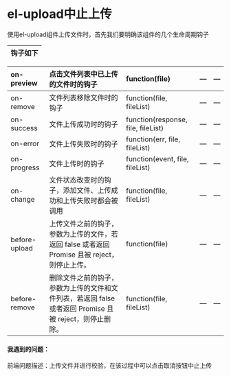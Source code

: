 # el-upload中止上传

使用el-upload组件上传文件时，首先我们要明确该组件的几个生命周期钩子

| 钩子如下 |
| :--- |


| on-preview | 点击文件列表中已上传的文件时的钩子 | function\(file\) | — | — |
| :--- | :--- | :--- | :--- | :--- |
| on-remove | 文件列表移除文件时的钩子 | function\(file, fileList\) | — | — |
| on-success | 文件上传成功时的钩子 | function\(response, file, fileList\) | — | — |
| on-error | 文件上传失败时的钩子 | function\(err, file, fileList\) | — | — |
| on-progress | 文件上传时的钩子 | function\(event, file, fileList\) | — | — |
| on-change | 文件状态改变时的钩子，添加文件、上传成功和上传失败时都会被调用 | function\(file, fileList\) | — | — |
| before-upload | 上传文件之前的钩子，参数为上传的文件，若返回 false 或者返回 Promise 且被 reject，则停止上传。 | function\(file\) | — | — |
| before-remove | 删除文件之前的钩子，参数为上传的文件和文件列表，若返回 false 或者返回 Promise 且被 reject，则停止删除。 | function\(file, fileList\) | — | — |

#### 我遇到的问题：

前端问题描述：上传文件并进行校验，在该过程中可以点击取消按钮中止上传



